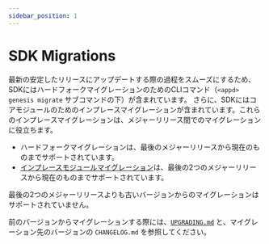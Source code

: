 ```yaml
---
sidebar_position: 1
---
```


# SDK Migrations

最新の安定したリリースにアップデートする際の過程をスムーズにするため、SDKにはハードフォークマイグレーションのためのCLIコマンド（`<appd> genesis migrate` サブコマンドの下）が含まれています。
さらに、SDKにはコアモジュールのためのインプレースマイグレーションが含まれています。これらのインプレースマイグレーションは、メジャーリリース間でのマイグレーションに役立ちます。

* ハードフォークマイグレーションは、最後のメジャーリリースから現在のものまでサポートされています。
* [インプレースモジュールマイグレーション](https://docs.cosmos.network/main/core/upgrade#overwriting-genesis-functions)は、最後の2つのメジャーリリースから現在のものまでサポートされています。

最後の2つのメジャーリリースよりも古いバージョンからのマイグレーションはサポートされていません。

前のバージョンからマイグレーションする際には、[`UPGRADING.md`](./02-upgrading.md) と、マイグレーション先のバージョンの `CHANGELOG.md` を参照してください。
